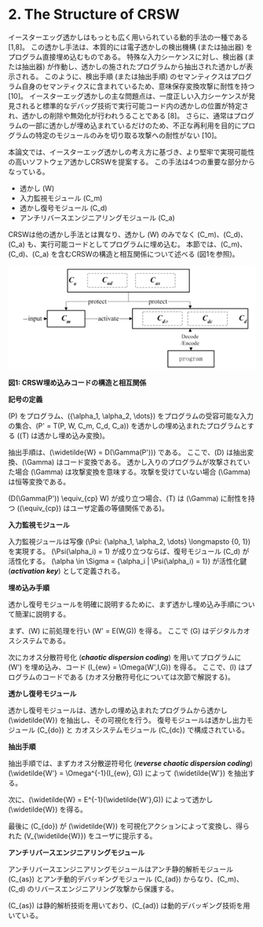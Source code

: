 # 2. The Structure of CRSW

<!-- textlint-disable -->
イースターエッグ透かしはもっとも広く用いられている動的手法の一種である [1,8]。
この透かし手法は、本質的には電子透かしの検出機構 (または抽出器) をプログラム直接埋め込むものである。
特殊な入力シーケンスに対し、検出器 (または抽出器) が作動し、透かしの施されたプログラムから抽出された透かしが表示される。
このように、検出手順 (または抽出手順) のセマンティクスはプログラム自身のセマンティクスに含まれているため、意味保存変換攻撃に耐性を持つ [10]。
イースターエッグ透かしの主な問題点は、一度正しい入力シーケンスが発見されると標準的なデバッグ技術で実行可能コード内の透かしの位置が特定され、透かしの削除や無効化が行われうることである [8]。
さらに、通常はプログラムの一部に透かしが埋め込まれているだけのため、不正な再利用を目的にプログラムの特定のモジュールのみを切り取る攻撃への耐性がない [10]。
<!-- textlint-enable -->

本論文では、イースターエッグ透かしの考え方に基づき、より堅牢で実現可能性の高いソフトウェア透かしCRSWを提案する。
この手法は4つの重要な部分からなっている。

- 透かし \(W\)
- 入力監視モジュール \(C_m\)
- 透かし復号モジュール \(C_d\)
- アンチリバースエンジニアリングモジュール \(C_a\)

CRSWは他の透かし手法とは異なり、透かし \(W\) のみでなく \(C_m\)、\(C_d\)、\(C_a\) も、実行可能コードとしてプログラムに埋め込む。
本節では、\(C_m\)、\(C_d\)、\(C_a\) を含むCRSWの構造と相互関係について述べる (図1を参照)。

![](fig1.png)

**図1: CRSW埋め込みコードの構造と相互関係**

**記号の定義**

<!-- textlint-disable -->
\(P\) をプログラム、\(\{\alpha_1, \alpha_2, \dots\}\) をプログラムの受容可能な入力の集合、\(P' = T(P, W, C_m, C_d, C_a)\) を透かしの埋め込まれたプログラムとする (\(T\) は透かし埋め込み変換)。

抽出手順は、\(\widetilde{W} = D(\Gamma(P'))\) である。
ここで、\(D\) は抽出変換、\(\Gamma\) はコード変換である。
透かし入りのプログラムが攻撃されていた場合 \(\Gamma\) は攻撃変換を意味する。攻撃を受けていない場合 \(\Gamma\) は恒等変換である。

\(D(\Gamma(P')) \equiv_{cp} W\) が成り立つ場合、\(T\) は \(\Gamma\) に耐性を持つ (\(\equiv_{cp}\) はユーザ定義の等値関係である)。

**入力監視モジュール**

入力監視ジュールは写像 \(\Psi: \{\alpha_1, \alpha_2, \dots\} \longmapsto \{0, 1\}\) を実現する。
\(\Psi(\alpha_i) = 1\) が成り立つならば、復号モジュール \(C_d\) が活性化する。
\(\alpha \in \Sigma = \{\alpha_i | \Psi(\alpha_i) = 1\}\) が活性化鍵 (***activation key***) として定義される。
<!-- textlint-enable -->

**埋め込み手順**

透かし復号モジュールを明確に説明するために、まず透かし埋め込み手順について簡潔に説明する。

まず、\(W\) に前処理を行い \(W' = E(W,G)\) を得る。
ここで \(G\) はデジタルカオスシステムである。

次にカオス分散符号化 (***chaotic dispersion coding***) を用いてプログラムに \(W'\) を埋め込み、コード \(I_{ew} = \Omega(W',I,G)\) を得る。
ここで、\(I\) はプログラムのコードである (カオス分散符号化については次節で解説する)。

**透かし復号モジュール**

透かし復号モジュールは、透かしの埋め込まれたプログラムから透かし \(\widetilde{W}\) を抽出し、その可視化を行う。
復号モジュールは透かし出力モジュール \(C_{do}\) と カオスシステムモジュール \(C_{dc}\) で構成されている。

**抽出手順**

抽出手順では、まずカオス分散逆符号化 (***reverse chaotic dispersion coding***) \(\widetilde{W'} = \Omega^{-1}(I_{ew}, G)\) によって \(\widetilde{W'}\) を抽出する。

次に、\(\widetilde{W} = E^{-1}(\widetilde{W'},G)\) によって透かし \(\widetilde{W}\) を得る。

最後に \(C_{do}\) が \(\widetilde{W}\) を可視化アクションによって変換し、得られた \(V_{\widetilde{W}}\) をユーザに提示する。

**アンチリバースエンジニアリングモジュール**

アンチリバースエンジニアリングモジュールはアンチ静的解析モジュール \(C_{as}\) とアンチ動的デバッギングモジュール \(C_{ad}\) からなり、\(C_m\)、\(C_d\) のリバースエンジニアリング攻撃から保護する。

\(C_{as}\) は静的解析技術を用いており、\(C_{ad}\) は動的デバッギング技術を用いている。
